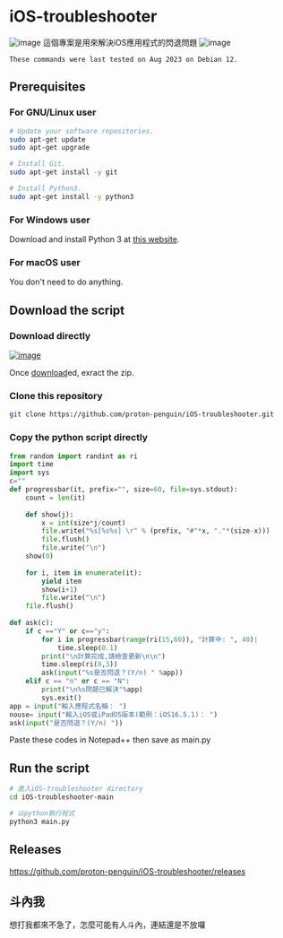 # iOS-troubleshooter
![image](https://github.com/proton-penguin/iOS-troubleshooter/assets/142492829/d49112e6-2ee3-4adf-a7fe-54b0538e41fd)
這個專案是用來解決iOS應用程式的閃退問題
![image](https://github.com/proton-penguin/iOS-troubleshooter/assets/142492829/543c0a87-a5b4-4017-9975-78c0db42b856)

` These commands were last tested on Aug 2023 on Debian 12. `

## Prerequisites
### For GNU/Linux user
```bash
# Update your software repositories.
sudo apt-get update
sudo apt-get upgrade

# Install Git.
sudo apt-get install -y git

# Install Python3.
sudo apt-get install -y python3
```

### For Windows user
Download and install Python 3 at [this website](https://www.python.org/downloads/).

### For macOS user
You don't need to do anything.


## Download the script

### Download directly
[![image](https://github.com/proton-penguin/iOS-troubleshooter/assets/142492829/31b3595b-36cc-4e4d-923b-c7ce396aca44)](https://github.com/proton-penguin/iOS-troubleshooter/archive/refs/heads/main.zip)

Once [download](https://github.com/proton-penguin/iOS-troubleshooter/archive/refs/heads/main.zip)ed, exract the zip.

### Clone this repository
```bash
git clone https://github.com/proton-penguin/iOS-troubleshooter.git
```



### Copy the python script directly
```python
from random import randint as ri
import time
import sys
c=""
def progressbar(it, prefix="", size=60, file=sys.stdout):
    count = len(it)
    
    def show(j):
        x = int(size*j/count)
        file.write("%s[%s%s] \r" % (prefix, "#"*x, "."*(size-x)))
        file.flush()
        file.write("\n")
    show(0)
    
    for i, item in enumerate(it):
        yield item
        show(i+1)
        file.write("\n")
    file.flush()
    
def ask(c):
	if c =="Y" or c=="y":
		for i in progressbar(range(ri(15,60)), "計算中: ", 40):
			time.sleep(0.1)
		print("\n計算完成,請檢查更新\n\n")
		time.sleep(ri(0,3))
		ask(input("%s是否閃退？(Y/n) " %app))    
	elif c == "n" or c == "N":
		print("\n%s問題已解決"%app)
		sys.exit()
app = input("輸入應程式名稱： ")
nouse= input("輸入iOS或iPadOS版本(範例：iOS16.5.1)： ")
ask(input("是否閃退？(Y/n) "))
```
Paste these codes in Notepad++ then save as main.py

## Run the script

```bash
# 進入iOS-troubleshooter directory
cd iOS-troubleshooter-main
```

```bash
# 以python執行程式
python3 main.py
```

## Releases
https://github.com/proton-penguin/iOS-troubleshooter/releases

## 斗內我
想打我都來不急了，怎麼可能有人斗內，連結還是不放囉

